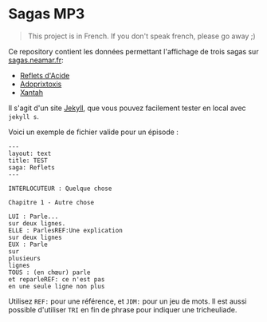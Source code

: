 # Sagas MP3
> This project is in French. If you don't speak french, please go away ;)

Ce repository contient les données permettant l'affichage de trois sagas sur [sagas.neamar.fr](https://sagas.neamar.fr):

* [Reflets d'Acide](https://sagas.neamar.fr/Reflets)
* [Adoprixtoxis](https://sagas.neamar.fr/Adoprixtoxis/)
* [Xantah](https://sagas.neamar.fr/Xantah)

Il s'agit d'un site [Jekyll](https://jekyllrb.com), que vous pouvez facilement tester en local avec `jekyll s`.


Voici un exemple de fichier valide pour un épisode :

```
---
layout: text
title: TEST
saga: Reflets
---

INTERLOCUTEUR : Quelque chose

Chapitre 1 - Autre chose

LUI : Parle...
sur deux lignes.
ELLE : ParlesREF:Une explication
sur deux lignes
EUX : Parle
sur
plusieurs
lignes
TOUS : (en chœur) parle
et reparleREF: ce n'est pas
en une seule ligne non plus
```

Utilisez `REF:` pour une référence, et `JDM:` pour un jeu de mots.
Il est aussi possible d'utiliser `TRI` en fin de phrase pour indiquer une tricheuliade.
